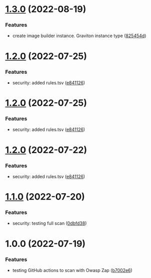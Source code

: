 # [1.3.0](https://github.com/djimenezc/devops-automation/compare/v1.2.0...v1.3.0) (2022-08-19)


### Features

* create image builder instance. Graviton instance type ([825454d](https://github.com/djimenezc/devops-automation/commit/825454d0a176d7c1f5ee34c068293c980a02d76e))

# [1.2.0](https://github.com/djimenezc/devops-automation/compare/v1.1.0...v1.2.0) (2022-07-25)


### Features

* security: added rules.tsv ([e841126](https://github.com/djimenezc/devops-automation/commit/e841126a032f20268f71450dc16bcfeff3e86821))

# [1.2.0](https://github.com/djimenezc/devops-automation/compare/v1.1.0...v1.2.0) (2022-07-25)


### Features

* security: added rules.tsv ([e841126](https://github.com/djimenezc/devops-automation/commit/e841126a032f20268f71450dc16bcfeff3e86821))

# [1.2.0](https://github.com/djimenezc/devops-automation/compare/v1.1.0...v1.2.0) (2022-07-22)


### Features

* security: added rules.tsv ([e841126](https://github.com/djimenezc/devops-automation/commit/e841126a032f20268f71450dc16bcfeff3e86821))

# [1.1.0](https://github.com/djimenezc/devops-automation/compare/v1.0.0...v1.1.0) (2022-07-20)


### Features

* security: testing full scan ([0dbfd38](https://github.com/djimenezc/devops-automation/commit/0dbfd38450d9d6907e0cd3a7c319f800704f9f90))

# 1.0.0 (2022-07-19)


### Features

* testing GitHub actions to scan with Owasp Zap ([b7002e6](https://github.com/djimenezc/devops-automation/commit/b7002e6f0e755d707a34b2ba2195feb00a535fb7))
